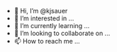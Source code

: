 - 👋 Hi, I’m @kjsauer
- 👀 I’m interested in ...
- 🌱 I’m currently learning ...
- 💞️ I’m looking to collaborate on ...
- 📫 How to reach me ...

<!---
kjsauer/kjsauer is a ✨ special ✨ repository because its `README.md` (this file) appears on your GitHub profile.
You can click the Preview link to take a look at your changes.
--->
